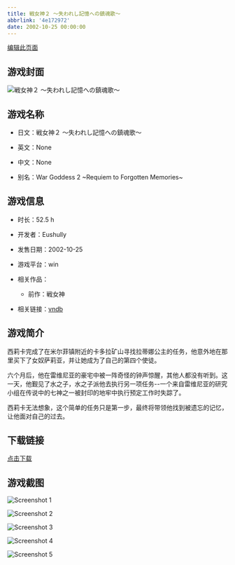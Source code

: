 ```yaml
---
title: 戦女神２ ～失われし記憶への鎮魂歌～
abbrlink: '4e172972'
date: 2002-10-25 00:00:00
---
```

[编辑此页面](https://github.com/ACG-3/ADV3-source/blob/main/source/_posts/games/%E6%88%A6%E5%A5%B3%E7%A5%9E%EF%BC%92%20%EF%BD%9E%E5%A4%B1%E3%82%8F%E3%82%8C%E3%81%97%E8%A8%98%E6%86%B6%E3%81%B8%E3%81%AE%E9%8E%AE%E9%AD%82%E6%AD%8C%EF%BD%9E.md)

## 游戏封面

![戦女神２ ～失われし記憶への鎮魂歌～](https%3A//pan.timero.xyz/onedrive/img_lib_001/%E6%88%A6%E5%A5%B3%E7%A5%9E%EF%BC%92%20%EF%BD%9E%E5%A4%B1%E3%82%8F%E3%82%8C%E3%81%97%E8%A8%98%E6%86%B6%E3%81%B8%E3%81%AE%E9%8E%AE%E9%AD%82%E6%AD%8C%EF%BD%9E_cover.avif)


## 游戏名称

- 日文：戦女神２ ～失われし記憶への鎮魂歌～
- 英文：None
- 中文：None

- 别名：War Goddess 2 ~Requiem to Forgotten Memories~


## 游戏信息

- 时长：52.5 h
- 开发者：Eushully
- 发售日期：2002-10-25
- 游戏平台：win
- 相关作品：
   - 前作：戦女神

- 相关链接：[vndb](https://vndb.org/v557)


## 游戏简介

西莉卡完成了在米尔菲镇附近的卡多拉矿山寻找拉蒂娜公主的任务，他意外地在那里买下了女奴萨莉亚，并让她成为了自己的第四个使徒。

六个月后，他在雷维尼亚的豪宅中被一阵奇怪的钟声惊醒，其他人都没有听到。这一天，他觐见了水之子，水之子派他去执行另一项任务--一个来自雷维尼亚的研究小组在传说中的七神之一被封印的地牢中执行预定工作时失踪了。

西莉卡无法想象，这个简单的任务只是第一步，最终将带领他找到被遗忘的记忆，让他面对自己的过去。


## 下载链接

[点击下载](https://pan.timero.xyz/onedrive/adv_lib_001/%E6%88%A6%E5%A5%B3%E7%A5%9E%EF%BC%92%20%EF%BD%9E%E5%A4%B1%E3%82%8F%E3%82%8C%E3%81%97%E8%A8%98%E6%86%B6%E3%81%B8%E3%81%AE%E9%8E%AE%E9%AD%82%E6%AD%8C%EF%BD%9E)


## 游戏截图


![Screenshot 1](https%3A//pan.timero.xyz/onedrive/img_lib_001/%E6%88%A6%E5%A5%B3%E7%A5%9E%EF%BC%92%20%EF%BD%9E%E5%A4%B1%E3%82%8F%E3%82%8C%E3%81%97%E8%A8%98%E6%86%B6%E3%81%B8%E3%81%AE%E9%8E%AE%E9%AD%82%E6%AD%8C%EF%BD%9E_Screenshot_1.avif)

![Screenshot 2](https%3A//pan.timero.xyz/onedrive/img_lib_001/%E6%88%A6%E5%A5%B3%E7%A5%9E%EF%BC%92%20%EF%BD%9E%E5%A4%B1%E3%82%8F%E3%82%8C%E3%81%97%E8%A8%98%E6%86%B6%E3%81%B8%E3%81%AE%E9%8E%AE%E9%AD%82%E6%AD%8C%EF%BD%9E_Screenshot_2.avif)

![Screenshot 3](https%3A//pan.timero.xyz/onedrive/img_lib_001/%E6%88%A6%E5%A5%B3%E7%A5%9E%EF%BC%92%20%EF%BD%9E%E5%A4%B1%E3%82%8F%E3%82%8C%E3%81%97%E8%A8%98%E6%86%B6%E3%81%B8%E3%81%AE%E9%8E%AE%E9%AD%82%E6%AD%8C%EF%BD%9E_Screenshot_3.avif)

![Screenshot 4](https%3A//pan.timero.xyz/onedrive/img_lib_001/%E6%88%A6%E5%A5%B3%E7%A5%9E%EF%BC%92%20%EF%BD%9E%E5%A4%B1%E3%82%8F%E3%82%8C%E3%81%97%E8%A8%98%E6%86%B6%E3%81%B8%E3%81%AE%E9%8E%AE%E9%AD%82%E6%AD%8C%EF%BD%9E_Screenshot_4.avif)

![Screenshot 5](https%3A//pan.timero.xyz/onedrive/img_lib_001/%E6%88%A6%E5%A5%B3%E7%A5%9E%EF%BC%92%20%EF%BD%9E%E5%A4%B1%E3%82%8F%E3%82%8C%E3%81%97%E8%A8%98%E6%86%B6%E3%81%B8%E3%81%AE%E9%8E%AE%E9%AD%82%E6%AD%8C%EF%BD%9E_Screenshot_5.avif)

